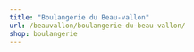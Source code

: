 ```yaml
---
title: "Boulangerie du Beau-vallon"
url: /beauvallon/boulangerie-du-beau-vallon/
shop: boulangerie
---
```

